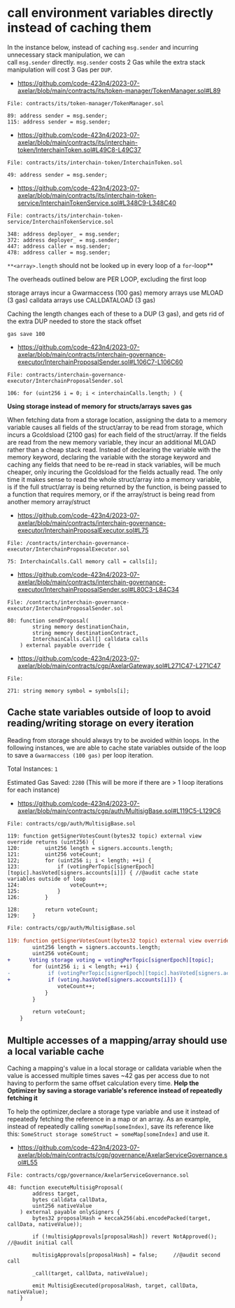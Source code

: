 # call environment variables directly instead of caching them

In the instance below, instead of caching `msg.sender` and incurring unnecessary stack manipulation, we can call `msg.sender` directly. `msg.sender` costs 2 Gas while the extra stack manipulation will cost 3 Gas per `DUP`.

- https://github.com/code-423n4/2023-07-axelar/blob/main/contracts/its/token-manager/TokenManager.sol#L89

```solidity
File: contracts/its/token-manager/TokenManager.sol

89: address sender = msg.sender;
115: address sender = msg.sender;
```

- https://github.com/code-423n4/2023-07-axelar/blob/main/contracts/its/interchain-token/InterchainToken.sol#L49C8-L49C37

```solidity
File: contracts/its/interchain-token/InterchainToken.sol

49: address sender = msg.sender;
```

- https://github.com/code-423n4/2023-07-axelar/blob/main/contracts/its/interchain-token-service/InterchainTokenService.sol#L348C9-L348C40

```solidity
File: contracts/its/interchain-token-service/InterchainTokenService.sol

348: address deployer_ = msg.sender;
372: address deployer_ = msg.sender;
447: address caller = msg.sender;
478: address caller = msg.sender;
```

`**<array>.length` should not be looked up in every loop of a `for`-loop**

The overheads outlined below are PER LOOP, excluding the first loop

storage arrays incur a Gwarmaccess (100 gas) memory arrays use MLOAD (3 gas) calldata arrays use CALLDATALOAD (3 gas)

Caching the length changes each of these to a DUP (3 gas), and gets rid of the extra DUP needed to store the stack offset

`gas save 100`

- https://github.com/code-423n4/2023-07-axelar/blob/main/contracts/interchain-governance-executor/InterchainProposalSender.sol#L106C7-L106C60

```solidity
File: contracts/interchain-governance-executor/InterchainProposalSender.sol

106: for (uint256 i = 0; i < interchainCalls.length; ) {
```

**Using storage instead of memory for structs/arrays saves gas**

When fetching data from a storage location, assigning the data to a memory variable causes all fields of the struct/array to be read from storage, which incurs a Gcoldsload (2100 gas) for each field of the struct/array. If the fields are read from the new memory variable, they incur an additional MLOAD rather than a cheap stack read. Instead of declearing the variable with the memory keyword, declaring the variable with the storage keyword and caching any fields that need to be re-read in stack variables, will be much cheaper, only incuring the Gcoldsload for the fields actually read. The only time it makes sense to read the whole struct/array into a memory variable, is if the full struct/array is being returned by the function, is being passed to a function that requires memory, or if the array/struct is being read from another memory array/struct

- https://github.com/code-423n4/2023-07-axelar/blob/main/contracts/interchain-governance-executor/InterchainProposalExecutor.sol#L75

```solidity
File: /contracts/interchain-governance-executor/InterchainProposalExecutor.sol

75: InterchainCalls.Call memory call = calls[i];
```

- https://github.com/code-423n4/2023-07-axelar/blob/main/contracts/interchain-governance-executor/InterchainProposalSender.sol#L80C3-L84C34

```solidity
File: /contracts/interchain-governance-executor/InterchainProposalSender.sol

80: function sendProposal(
        string memory destinationChain,
        string memory destinationContract,
        InterchainCalls.Call[] calldata calls
    ) external payable override {
```

- https://github.com/code-423n4/2023-07-axelar/blob/main/contracts/cgp/AxelarGateway.sol#L271C47-L271C47

```solidity
File: 

271: string memory symbol = symbols[i];
```

## Cache state variables outside of loop to avoid reading/writing storage on every iteration

Reading from storage should always try to be avoided within loops. In the following instances, we are able to cache state variables outside of the loop to save a `Gwarmaccess (100 gas)` per loop iteration.

Total Instances: `1`

Estimated Gas Saved: `2280` (This will be more if there are > 1 loop iterations for each instance)

- https://github.com/code-423n4/2023-07-axelar/blob/main/contracts/cgp/auth/MultisigBase.sol#L119C5-L129C6

```solidity
File: contracts/cgp/auth/MultisigBase.sol

119: function getSignerVotesCount(bytes32 topic) external view override returns (uint256) {
120:        uint256 length = signers.accounts.length;
121:        uint256 voteCount;
122;        for (uint256 i; i < length; ++i) {
123:            if (votingPerTopic[signerEpoch][topic].hasVoted[signers.accounts[i]]) { //@audit cache state variables outside of loop
124:                voteCount++;
125:            }
126:        }

128:        return voteCount;
129:    }
```

```diff
File: contracts/cgp/auth/MultisigBase.sol

119: function getSignerVotesCount(bytes32 topic) external view override returns (uint256) {
        uint256 length = signers.accounts.length;
        uint256 voteCount;
+      Voting storage voting = votingPerTopic[signerEpoch][topic];
        for (uint256 i; i < length; ++i) {
-            if (votingPerTopic[signerEpoch][topic].hasVoted[signers.accounts[i]]) {
+            if (voting.hasVoted[signers.accounts[i]]) {
                voteCount++;
            }
        }

        return voteCount;
    }
```

## Multiple accesses of a mapping/array should use a local variable cache

Caching a mapping's value in a local storage or calldata variable when the value is accessed multiple times saves ~42 gas per access due to not having to perform the same offset calculation every time. **Help the Optimizer by saving a storage variable's reference instead of repeatedly fetching it**

To help the optimizer,declare a storage type variable and use it instead of repeatedly fetching the reference in a map or an array. As an example, instead of repeatedly calling `someMap[someIndex]`, save its reference like this: `SomeStruct storage someStruct = someMap[someIndex]` and use it.

- https://github.com/code-423n4/2023-07-axelar/blob/main/contracts/cgp/governance/AxelarServiceGovernance.sol#L55

```solidity
File: contracts/cgp/governance/AxelarServiceGovernance.sol

48: function executeMultisigProposal(
        address target,
        bytes calldata callData,
        uint256 nativeValue
    ) external payable onlySigners {
        bytes32 proposalHash = keccak256(abi.encodePacked(target, callData, nativeValue));

        if (!multisigApprovals[proposalHash]) revert NotApproved(); //@audit initial call

        multisigApprovals[proposalHash] = false;     //@audit second call

        _call(target, callData, nativeValue);

        emit MultisigExecuted(proposalHash, target, callData, nativeValue);
    }
```